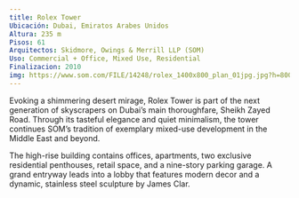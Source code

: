 ```yaml
---
title: Rolex Tower
Ubicación: Dubai, Emiratos Arabes Unidos
Altura: 235 m
Pisos: 61
Arquitectos: Skidmore, Owings & Merrill LLP (SOM)
Uso: Commercial + Office, Mixed Use, Residential
Finalizacion: 2010
img: https://www.som.com/FILE/14248/rolex_1400x800_plan_01jpg.jpg?h=800&s=17
---
```


Evoking a shimmering desert mirage, Rolex Tower is part of the next generation of skyscrapers on Dubai’s main thoroughfare, Sheikh Zayed Road. Through its tasteful elegance and quiet minimalism, the tower continues SOM’s tradition of exemplary mixed-use development in the Middle East and beyond.

The high-rise building contains offices, apartments, two exclusive residential penthouses, retail space, and a nine-story parking garage. A grand entryway leads into a lobby that features modern decor and a dynamic, stainless steel sculpture by James Clar.
